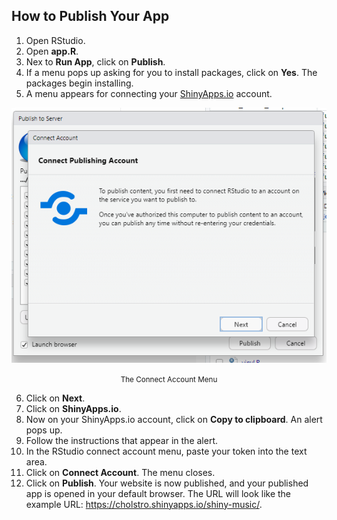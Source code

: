 <!-- publishing_app.md -->

## How to Publish Your App

1. Open RStudio.
2. Open **app.R**.
3. Nex to **Run App**, click on **Publish**.
4. If a menu pops up asking for you to install packages, click on **Yes**.  The packages begin installing.
5. A menu appears for connecting your [ShinyApps.io](https://shinyapps.io/) account.

![The Connect Account Menu](../../../images/image33.png 'The Connect Account Menu')
<center><small>The Connect Account Menu</small></center>

6. Click on **Next**.
7. Click on **ShinyApps.io**.
8. Now on your ShinyApps.io account, click on **Copy to clipboard**.  An alert pops up.
9. Follow the instructions that appear in the alert.
10. In the RStudio connect account menu, paste your token into the text area.
11. Click on **Connect Account**.  The menu closes.
12. Click on **Publish**.  Your website is now published, and your published app is opened in your default browser.  The URL will look like the example URL: https://cholstro.shinyapps.io/shiny-music/.

